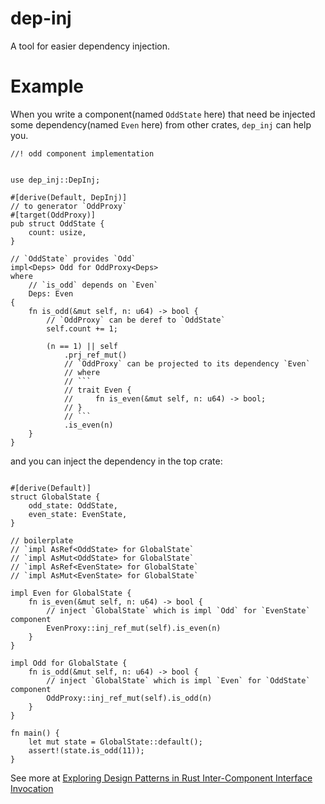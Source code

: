 # dep-inj

A tool for easier dependency injection.

# Example

When you write a component(named `OddState` here) that need be injected some dependency(named `Even` here) from other crates, `dep_inj` can help you.


```ignore
//! odd component implementation


use dep_inj::DepInj;

#[derive(Default, DepInj)]
// to generator `OddProxy`
#[target(OddProxy)]
pub struct OddState {
    count: usize,
}

// `OddState` provides `Odd` 
impl<Deps> Odd for OddProxy<Deps> 
where
    // `is_odd` depends on `Even`
    Deps: Even
{
    fn is_odd(&mut self, n: u64) -> bool {
        // `OddProxy` can be deref to `OddState`
        self.count += 1;

        (n == 1) || self
            .prj_ref_mut()
            // `OddProxy` can be projected to its dependency `Even`
            // where
            // ```
            // trait Even {
            //     fn is_even(&mut self, n: u64) -> bool;
            // }
            // ```
            .is_even(n)
    }
}
```

and you can inject the dependency in the top crate:

```ignore

#[derive(Default)]
struct GlobalState {
    odd_state: OddState,
    even_state: EvenState,
}

// boilerplate
// `impl AsRef<OddState> for GlobalState`
// `impl AsMut<OddState> for GlobalState`
// `impl AsRef<EvenState> for GlobalState`
// `impl AsMut<EvenState> for GlobalState`

impl Even for GlobalState {
    fn is_even(&mut self, n: u64) -> bool {
        // inject `GlobalState` which is impl `Odd` for `EvenState` component
        EvenProxy::inj_ref_mut(self).is_even(n)
    }
}

impl Odd for GlobalState {
    fn is_odd(&mut self, n: u64) -> bool {
        // inject `GlobalState` which is impl `Even` for `OddState` component
        OddProxy::inj_ref_mut(self).is_odd(n)
    }
}

fn main() {
    let mut state = GlobalState::default();
    assert!(state.is_odd(11));
}
```

See more at [Exploring Design Patterns in Rust Inter-Component Interface Invocation](./doc/Exploring%20Design%20Patterns%20in%20Rust%20Inter-Component%20Interface%20Invocation.md)

